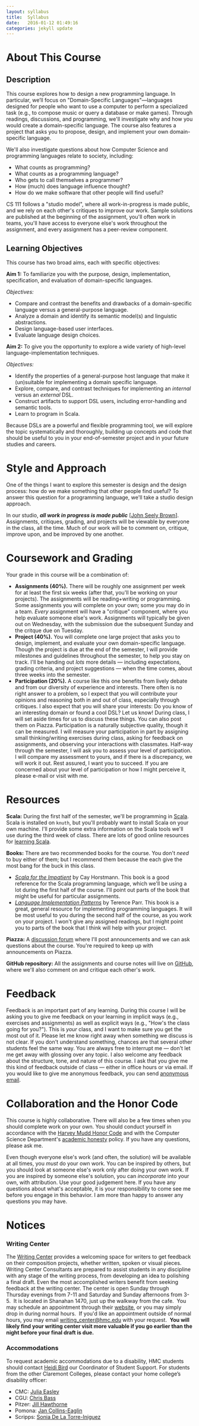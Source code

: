 ```yaml
---
layout: syllabus
title:  Syllabus
date:   2016-01-12 01:49:16
categories: jekyll update
---
```


[Piazza]: http://piazza.com/hmc/spring2016/cs111
[Syllabus]: syllabus.html
[Repo]: https://github.com/hmc-cs111-spring2016
[Wiki]: https://github.com/hmc-cs111-spring2016/hmc-cs111-spring2016.github.io/wiki
[honor code]: https://www.hmc.edu/student-life/student-handbook/standards-of-student-conduct-honor-code/
[Scala]: http://www.scala-lang.org
[Scala doc]: http://www.scala-lang.org/documentation/
[SftI]: http://www.horstmann.com/scala/index.html
[LIP]: https://pragprog.com/book/tpdsl/language-implementation-patterns

# About This Course

## Description

This course explores how to design a new programming language. In particular, we’ll focus on "Domain-Specific Languages"—languages designed for people who want to use a computer to perform a specialized task (e.g., to compose music or query a database or make games). Through readings, discussions, and programming, we'll investigate why and how you would create a domain-specific language. The course also features a project that asks you to propose, design, and implement your own domain-specific language.

We'll also investigate questions about how Computer Science and programming languages relate to society, including:

   - What counts as programming?
   - What counts as a programming language?
   - Who gets to call themselves a programmer?
   - How (much) does language influence thought?
   - How do we make software that other people will find useful?

CS 111 follows a "studio model", where all work-in-progress is made public, and we rely on each other's critiques to improve our work. Sample solutions are published at the beginning of the assignment, you'll often work in teams, you'll have access to everyone else's work throughout the assignment, and every assignment has a peer-review component. 

## Learning Objectives

This course has two broad aims, each with specific objectives:

**Aim 1:** To familiarize you with the purpose, design, implementation,
specification, and evaluation of domain-specific languages.

*Objectives:*

-   Compare and contrast the benefits and drawbacks of a domain-specific
    language versus a general-purpose language.
-   Analyze a domain and identify its semantic model(s) and linguistic
    abstractions.
-   Design language-based user interfaces.
-   Evaluate language design choices.

**Aim 2:** To give you the opportunity to explore a wide variety of
high-level language-implementation techniques.

*Objectives:*

-   Identify the properties of a general-purpose host language that make
    it (un)suitable for implementing a domain specific language.
-   Explore, compare, and contrast techniques for implementing an
    *internal* versus an *external* DSL.
-   Construct artifacts to support DSL users, including error-handling
    and semantic tools.
-   Learn to program in Scala.

Because DSLs are a powerful and flexible programming tool, we will
explore the topic systematically and thoroughly, building up concepts
and code that should be useful to you in your end-of-semester project
and in your future studies and careers.

# Style and Approach
One of the things I want to explore this 
semester is design and the design process: how do we make something that other 
people find useful? To answer this question for a programming language, we'll 
take a studio design approach. 

In our studio, **_all work in progress is made public_** 
[[John Seely Brown](http://www.fastcodesign.com/1665654/4-lessons-the-classroom-can-learn-from-the-design-studio)].
Assignments, critiques, grading, and projects will be viewable by everyone in 
the class, all the time. Much of our work will be to comment on, critique,
improve upon, and be improved by one another.

# Coursework and Grading

Your grade in this course will be a combination of:

-   **Assignments (40%).** There will be roughly one assignment per week for at least
the first six weeks (after that, you'll be working on your projects). The 
assignments will be reading+writing or programming. Some assignments you will 
complete on your own; some you may do in a team.
_Every_ assignment will have a "critique" component, where you help evaluate
someone else's work. Assignments will typically be given out on Wednesday, with
the submission due the subsequent Sunday and the critque due on Tuesday.
-   **Project (40%).** You will complete one large project that asks you
    to design, implement, and evaluate your own domain-specific
    language. Though the project is due at the end of the semester, I
    will provide milestones and guidelines throughout the semester, to
    help you stay on track. I'll be handing out *lots* more details —
    including expectations, grading criteria, and project suggestions —
    when the time comes, about three weeks into the semester.
-   **Participation (20%).** A course like this one benefits from lively
    debate and from our diversity of experience and interests. There
    often is no right answer to a problem, so I expect that you will
    contribute your opinions and reasoning both in and out of class, especially
    through critiques. I
    also expect that you will share your interests: Do you know of an
    interesting domain or found a cool DSL? Let us know! During class, I
    will set aside times for us to discuss these things. You can also
    post them on Piazza. Participation is a naturally
    subjective quality, though it can be measured. I will measure your
    participation in part by assigning small thinking/writing exercises
    during class, asking for feedback on assignments, and observing your
    interactions with classmates. Half-way through the semester, I will
    ask you to assess your level of participation. I will compare my
    assessment to yours, and if there is a discrepancy, we will work it
    out. Rest assured, I want you to succeed. If you are concerned about
    your level of participation or how I might perceive it, please
    e-mail or visit with me.

# Resources

**Scala:** During the first half of the semester, we'll be programming in [Scala]. 
    Scala is installed on `knuth`, but you'll probably want to install Scala on 
    your own machine. I'll provide some extra information on the Scala tools we'll
    use during the third week of class. There are lots of good online resources
    for [learning Scala][Scala doc].

**Books:** There are two recommended books for the course. You don't *need* to buy either of them; but I recommend them because the each give the most bang for the buck in this class.

   - _[Scala for the Impatient][SftI]_ by Cay Horstmann. This book is a good reference for the Scala programming language, which we'll be using a lot during the first half of the course. I'll point out parts of the book that might be useful for particular assignments.
   - _[Language Implementation Patterns][LIP]_ by
    Terence Parr. This book is a great, general resource for implementing programming languages. It will be most useful to you during the second half of the course, as you work on your project. I won't give any assigned readings, but I might point you to parts of the book that I think will help with your project.

**Piazza:** A [discussion forum][Piazza] where I'll post announcements and we can ask questions about the course. You're required to keep up with announcements on Piazza.

**GitHub repository:** All the assignments and course notes will live on [GitHub][Repo], where we'll also comment on and critique each other's work.

# Feedback

Feedback is an important part of any learning. During this course I will
be asking you to give me feedback on your learning in implicit ways
(e.g., exercises and assignments) as well as explicit ways (e.g., "How's
the class going for you?"). This is *your* class, and I want to make
sure you get the most out of it. Please let me know right away when
something we discuss is not clear. If you don't understand something,
chances are that several other students feel the same way. You are
always free to interrupt me — don't let me get away with glossing over
any topic. I also welcome any feedback about the structure, tone, and
nature of this course. I ask that you give me this kind of feedback
outside of class — either in office hours or via email. If you would
like to give me anonymous feedback, you can send [anonymous
email](http://email.about.com/od/anonymousemail/qt/%0AHow_to_Send_an_Anonymous_Email.htm).


# Collaboration and the Honor Code

This course is highly collaborative. There will also be a few times when
you should complete work on your own. You should conduct yourself in accordance 
with the [Harvey Mudd Honor Code][honor code]
and with the Computer Science Department's [academic
honesty](https://www.cs.hmc.edu/honesty.pdf) policy. If you have any
questions, please ask me.

Even though everyone else's work (and often, the solution) will be available at
all times, you _must_ do your own work. You can be inspired by others, but you
should look at someone else's work only after doing your own work. If you are
inspired by someone else's solution, you can _incorporate_ into your own, with
attribution. Use your good judgement here. If you have
any questions about what's acceptable, it is your
responsibility to come see me before you engage in this behavior. I am
more than happy to answer any questions you may have.

# Notices

### Writing Center

The [Writing Center](http://www.hmc.edu/writingcenter) provides a welcoming 
space for writers to get feedback on
their composition projects, whether written, spoken or visual pieces. Writing
Center Consultants are prepared to assist students in any discipline with any
stage of the writing process, from developing an idea to polishing a final
draft. Even the most accomplished writers benefit from seeking feedback at the
writing center. The center is open Sunday through Thursday evenings from 7-11
and Saturday and Sunday afternoons from 3-5.  It is located in Shanahan 1470,
just up the walkway from the cafe.  You may schedule an appointment through
their [website](http://www.hmc.edu/writingcenter), or you may simply drop in 
during normal
hours.  If you'd like an appointment outside of normal hours, you may email
[writing_center@hmc.edu](mailto:writing_center@hmc.edu) with your request.  
**You will likely find your writing
center visit more valuable if you go earlier than the night before your final
draft is due.**

### Accommodations

To request academic accommodations due to a disability, HMC students should
contact <a href="mailto:hbird@hmc.edu">Heidi Bird</a> our Coordinator of Student
Support. For students from the other Claremont Colleges, please contact your
home college’s disability officer:

   - CMC:  <a href="mailto:julia.easley@cmc.edu">Julia Easley </a>
   - CGU: <a href="mailto:chris.bass@cgu.edu">Chris Bass </a>
   - Pitzer:  <a href="mailto:jill_hawthorne@pitzer.edu">Jill Hawthorne </a>
   - Pomona:  <a href="mailto:jan.collins-eaglin@pomona.edu">Jan Collins-Eaglin </a>
   - Scripps:  <a href="mailto:sdelator@scrippscollege.edu">Sonia De La Torre-Iniguez </a>
